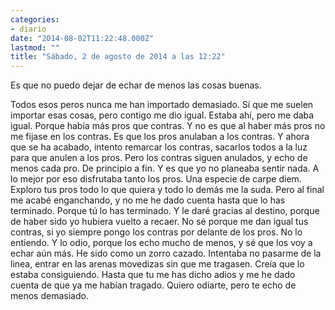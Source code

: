 ```yaml
---
categories:
- diario
date: "2014-08-02T11:22:48.000Z"
lastmod: ""
title: "Sábado, 2 de agosto de 2014 a las 12:22"
---
```


Es que no puedo dejar de echar de menos las cosas buenas.

Todos esos peros nunca me han importado demasiado. Sí que me suelen importar esas cosas, pero contigo me dio igual. Estaba ahí, pero me daba igual. Porque había más pros que contras. Y no es que al haber más pros no me fijase en los contras. Es que los pros anulaban a los contras. 
Y ahora que se ha acabado, intento remarcar los contras, sacarlos todos a la luz para que anulen a los pros. Pero los contras siguen anulados, y echo de menos cada pro. De principio a fin.
Y es que yo no planeaba sentir nada. A lo mejor por eso disfrutaba tanto los pros. Una especie de carpe diem. Exploro tus pros todo lo que quiera y todo lo demás me la suda.
Pero al final me acabé enganchando, y no me he dado cuenta hasta que lo has terminado. Porque tú lo has terminado. Y le daré gracias al destino, porque de haber sido yo hubiera vuelto a recaer. 
No sé porque me dan igual tus contras, si yo siempre pongo los contras por delante de los pros. No lo entiendo. Y lo odio, porque los echo mucho de menos, y sé que los voy a echar aún más.
He sido como un zorro cazado. Intentaba no pasarme de la linea, entrar en las arenas movedizas sin que me tragasen.
Creía que lo estaba consiguiendo. Hasta que tu me has dicho adios y me he dado cuenta de que ya me habían tragado.
Quiero odiarte, pero te echo de menos demasiado.